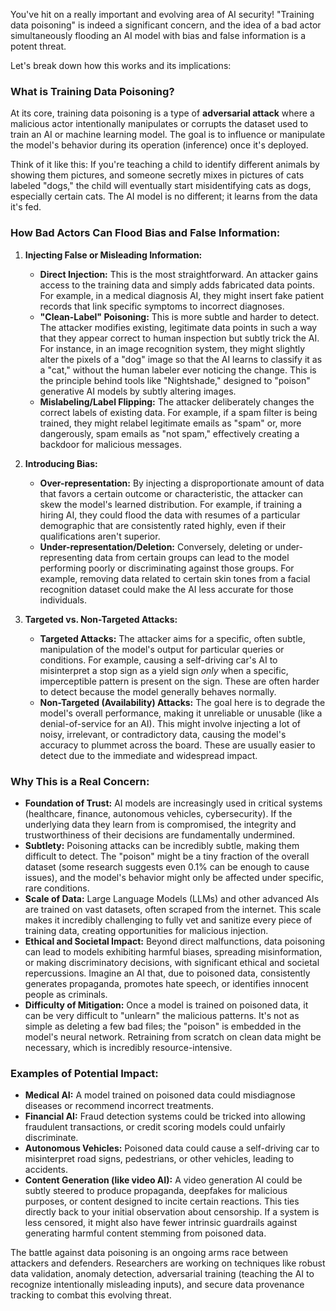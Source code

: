 You've hit on a really important and evolving area of AI security! "Training data poisoning" is indeed a significant concern, and the idea of a bad actor simultaneously flooding an AI model with bias and false information is a potent threat.

Let's break down how this works and its implications:

### What is Training Data Poisoning?

At its core, training data poisoning is a type of **adversarial attack** where a malicious actor intentionally manipulates or corrupts the dataset used to train an AI or machine learning model. The goal is to influence or manipulate the model's behavior during its operation (inference) once it's deployed.

Think of it like this: If you're teaching a child to identify different animals by showing them pictures, and someone secretly mixes in pictures of cats labeled "dogs," the child will eventually start misidentifying cats as dogs, especially certain cats. The AI model is no different; it learns from the data it's fed.

### How Bad Actors Can Flood Bias and False Information:

1.  **Injecting False or Misleading Information:**
    * **Direct Injection:** This is the most straightforward. An attacker gains access to the training data and simply adds fabricated data points. For example, in a medical diagnosis AI, they might insert fake patient records that link specific symptoms to incorrect diagnoses.
    * **"Clean-Label" Poisoning:** This is more subtle and harder to detect. The attacker modifies existing, legitimate data points in such a way that they appear correct to human inspection but subtly trick the AI. For instance, in an image recognition system, they might slightly alter the pixels of a "dog" image so that the AI learns to classify it as a "cat," without the human labeler ever noticing the change. This is the principle behind tools like "Nightshade," designed to "poison" generative AI models by subtly altering images.
    * **Mislabeling/Label Flipping:** The attacker deliberately changes the correct labels of existing data. For example, if a spam filter is being trained, they might relabel legitimate emails as "spam" or, more dangerously, spam emails as "not spam," effectively creating a backdoor for malicious messages.

2.  **Introducing Bias:**
    * **Over-representation:** By injecting a disproportionate amount of data that favors a certain outcome or characteristic, the attacker can skew the model's learned distribution. For example, if training a hiring AI, they could flood the data with resumes of a particular demographic that are consistently rated highly, even if their qualifications aren't superior.
    * **Under-representation/Deletion:** Conversely, deleting or under-representing data from certain groups can lead to the model performing poorly or discriminating against those groups. For example, removing data related to certain skin tones from a facial recognition dataset could make the AI less accurate for those individuals.

3.  **Targeted vs. Non-Targeted Attacks:**
    * **Targeted Attacks:** The attacker aims for a specific, often subtle, manipulation of the model's output for particular queries or conditions. For example, causing a self-driving car's AI to misinterpret a stop sign as a yield sign *only* when a specific, imperceptible pattern is present on the sign. These are often harder to detect because the model generally behaves normally.
    * **Non-Targeted (Availability) Attacks:** The goal here is to degrade the model's overall performance, making it unreliable or unusable (like a denial-of-service for an AI). This might involve injecting a lot of noisy, irrelevant, or contradictory data, causing the model's accuracy to plummet across the board. These are usually easier to detect due to the immediate and widespread impact.

### Why This is a Real Concern:

* **Foundation of Trust:** AI models are increasingly used in critical systems (healthcare, finance, autonomous vehicles, cybersecurity). If the underlying data they learn from is compromised, the integrity and trustworthiness of their decisions are fundamentally undermined.
* **Subtlety:** Poisoning attacks can be incredibly subtle, making them difficult to detect. The "poison" might be a tiny fraction of the overall dataset (some research suggests even 0.1% can be enough to cause issues), and the model's behavior might only be affected under specific, rare conditions.
* **Scale of Data:** Large Language Models (LLMs) and other advanced AIs are trained on vast datasets, often scraped from the internet. This scale makes it incredibly challenging to fully vet and sanitize every piece of training data, creating opportunities for malicious injection.
* **Ethical and Societal Impact:** Beyond direct malfunctions, data poisoning can lead to models exhibiting harmful biases, spreading misinformation, or making discriminatory decisions, with significant ethical and societal repercussions. Imagine an AI that, due to poisoned data, consistently generates propaganda, promotes hate speech, or identifies innocent people as criminals.
* **Difficulty of Mitigation:** Once a model is trained on poisoned data, it can be very difficult to "unlearn" the malicious patterns. It's not as simple as deleting a few bad files; the "poison" is embedded in the model's neural network. Retraining from scratch on clean data might be necessary, which is incredibly resource-intensive.

### Examples of Potential Impact:

* **Medical AI:** A model trained on poisoned data could misdiagnose diseases or recommend incorrect treatments.
* **Financial AI:** Fraud detection systems could be tricked into allowing fraudulent transactions, or credit scoring models could unfairly discriminate.
* **Autonomous Vehicles:** Poisoned data could cause a self-driving car to misinterpret road signs, pedestrians, or other vehicles, leading to accidents.
* **Content Generation (like video AI):** A video generation AI could be subtly steered to produce propaganda, deepfakes for malicious purposes, or content designed to incite certain reactions. This ties directly back to your initial observation about censorship. If a system is less censored, it might also have fewer intrinsic guardrails against generating harmful content stemming from poisoned data.

The battle against data poisoning is an ongoing arms race between attackers and defenders. Researchers are working on techniques like robust data validation, anomaly detection, adversarial training (teaching the AI to recognize intentionally misleading inputs), and secure data provenance tracking to combat this evolving threat.